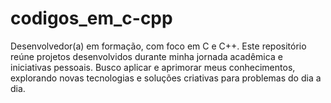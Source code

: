 # codigos_em_c-cpp
Desenvolvedor(a) em formação, com foco em C e C++. Este repositório reúne projetos desenvolvidos durante minha jornada acadêmica e iniciativas pessoais. Busco aplicar e aprimorar meus conhecimentos, explorando novas tecnologias e soluções criativas para problemas do dia a dia.
